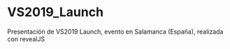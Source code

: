 # VS2019_Launch
Presentación de VS2019 Launch, evento en Salamanca (España), realizada con revealJS
